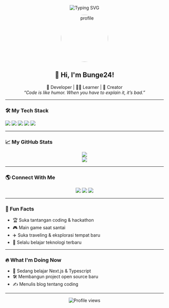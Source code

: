 <!-- Banner Animasi -->
<p align="center">
  <img src="https://readme-typing-svg.demolab.com?font=Fira+Code&weight=500&size=32&pause=1000&color=F7931E&width=435&lines=Halo%2C+Saya+Bunge24!;Welcome+to+my+GitHub+profile!;Happy+Coding!%F0%9F%9A%80" alt="Typing SVG" />
</p>

<!-- Profil -->
<p align="center">
  <img src="https://avatars.githubusercontent.com/u/your-id-here?v=4" width="150" style="border-radius:50%;" alt="profile"/>
</p>

<h2 align="center">👋 Hi, I'm Bunge24!</h2>

<p align="center">
  🚀 Developer | 🧑‍💻 Learner | 🎨 Creator<br>
  <i>“Code is like humor. When you have to explain it, it’s bad.”</i>
</p>

---

### 🛠️ My Tech Stack

<p>
  <img src="https://img.shields.io/badge/-Python-3776AB?style=for-the-badge&logo=python&logoColor=white"/>
  <img src="https://img.shields.io/badge/-JavaScript-F7DF1E?style=for-the-badge&logo=javascript&logoColor=black"/>
  <img src="https://img.shields.io/badge/-React-61DAFB?style=for-the-badge&logo=react&logoColor=black"/>
  <img src="https://img.shields.io/badge/-Node.js-339933?style=for-the-badge&logo=nodedotjs&logoColor=white"/>
  <img src="https://img.shields.io/badge/-GitHub-181717?style=for-the-badge&logo=github&logoColor=white"/>
</p>

---

### 📈 My GitHub Stats

<p align="center">
  <img src="https://github-readme-streak-stats.herokuapp.com/?user=Bunge24&theme=radical&hide_border=true"/>
  <br>
  <img src="https://github-readme-stats.vercel.app/api?username=Bunge24&show_icons=true&theme=radical&hide_border=true"/>
</p>

---

### 🌎 Connect With Me

<p align="center">
  <a href="https://instagram.com/yourusername"><img src="https://img.shields.io/badge/Instagram-E4405F?style=for-the-badge&logo=instagram&logoColor=white"/></a>
  <a href="https://linkedin.com/in/yourusername"><img src="https://img.shields.io/badge/LinkedIn-0077B5?style=for-the-badge&logo=linkedin&logoColor=white"/></a>
  <a href="mailto:your@email.com"><img src="https://img.shields.io/badge/Email-D14836?style=for-the-badge&logo=gmail&logoColor=white"/></a>
</p>

---

### 🎉 Fun Facts

- 🏆 Suka tantangan coding & hackathon
- 🎮 Main game saat santai
- ✈️ Suka traveling & eksplorasi tempat baru
- 🧠 Selalu belajar teknologi terbaru

---

### 🔥 What I'm Doing Now

- 🌱 Sedang belajar Next.js & Typescript
- 🛠️ Membangun project open source baru
- ✍️ Menulis blog tentang coding

---

<p align="center">
  <img src="https://komarev.com/ghpvc/?username=Bunge24&label=Profile+Views&color=blue&style=flat-square" alt="Profile views"/>
</p>
